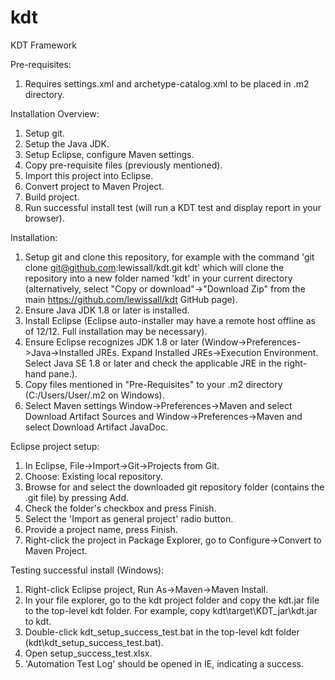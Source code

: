  # kdt
KDT Framework

Pre-requisites:
1. Requires settings.xml and archetype-catalog.xml to be placed in .m2 directory.

Installation Overview:
1. Setup git.
2. Setup the Java JDK.
3. Setup Eclipse, configure Maven settings.
4. Copy pre-requisite files (previously mentioned).
5. Import this project into Eclipse.
6. Convert project to Maven Project.
7. Build project.
8. Run successful install test (will run a KDT test and display report in your browser).


Installation:
1. Setup git and clone this repository, for example with the command 'git clone git@github.com:lewissall/kdt.git kdt' which will clone the repository into a new folder named 'kdt' in your current directory (alternatively, select "Copy or download"->"Download Zip" from the main https://github.com/lewissall/kdt GitHub page).
2. Ensure Java JDK 1.8 or later is installed.
3. Install Eclipse (Eclipse auto-installer may have a remote host offline as of 12/12. Full installation may be necessary).
4. Ensure Eclipse recognizes JDK 1.8 or later (Window->Preferences->Java->Installed JREs. Expand Installed JREs->Execution Environment. Select Java SE 1.8 or later and check the applicable JRE in the right-hand pane.).
5. Copy files mentioned in "Pre-Requisites" to your .m2 directory (C:/Users/User/.m2 on Windows).
6. Select Maven settings Window->Preferences->Maven and select Download Artifact Sources and Window->Preferences->Maven and select Download Artifact JavaDoc.

Eclipse project setup:
1. In Eclipse, File->Import->Git->Projects from Git.
2. Choose: Existing local repository.
3. Browse for and select the downloaded git repository folder (contains the .git file) by pressing Add.
4. Check the folder's checkbox and press Finish.
5. Select the 'Import as general project' radio button.
6. Provide a project name, press Finish.
7. Right-click the project in Package Explorer, go to Configure->Convert to Maven Project.

Testing successful install (Windows):
1. Right-click Eclipse project, Run As->Maven->Maven Install.
2. In your file explorer, go to the kdt project folder and copy the kdt.jar file to the top-level kdt folder. For example, copy kdt\target\KDT_jar\kdt.jar to kdt\.
3. Double-click kdt_setup_success_test.bat in the top-level kdt folder (kdt\kdt_setup_success_test.bat).
4. Open setup_success_test.xlsx.
5. 'Automation Test Log' should be opened in IE, indicating a success.
